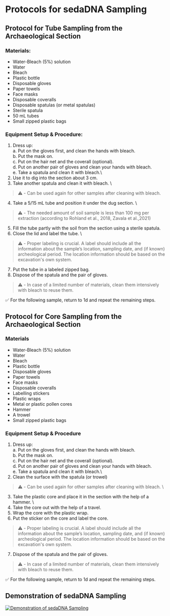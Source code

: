 


# Protocols for sedaDNA Sampling

## Protocol for Tube Sampling from the Archaeological Section

### Materials:
- Water-Bleach (5%) solution
- Water
- Bleach
- Plastic bottle
- Disposable gloves
- Paper towels
- Face masks
- Disposable coveralls
- Disposable spatulas (or metal spatulas)
- Sterile spatula
- 50 mL tubes
- Small zipped plastic bags

### Equipment Setup & Procedure:

1. Dress up: \
  a. Put on the gloves first, and clean the hands with bleach. \
  b. Put the mask on.\
  c. Put on the hair net and the coverall (optional).\
  d. Put on another pair of gloves and clean your hands with bleach.\
  e. Take a spatula and clean it with bleach.\
2. Use it to dig into the section about 3 cm.
3. Take another spatula and clean it with bleach. \
>  ⚠️ - Can be used again for other samples after cleaning with bleach.
4. Take a 5/15 mL tube and position it under the dug section. \
>  ⚠️ - The needed amount of soil sample is less than 100 mg per extraction (according to Rohland et al., 2018, Zavala et al.,2021)
5. Fill the tube partly with the soil from the section using a sterile spatula.
6. Close the lid and label the tube. \
>  ⚠️ - Proper labeling is crucial. A label should include all the information about the sample’s location, sampling date, and (if known) archeological period. The location information should be based on the excavation's own system.
7. Put the tube in a labeled zipped bag.
8. Dispose of the spatula and the pair of gloves.
>  ⚠️ - In case of a limited number of materials, clean them intensively with bleach to reuse them.


✅ For the following sample, return to 1d and repeat the remaining steps.

## Protocol for Core Sampling from the Archaeological Section

### Materials

- Water-Bleach (5%) solution
- Water
- Bleach
- Plastic bottle
- Disposable gloves
- Paper towels
- Face masks
- Disposable coveralls
- Labelling stickers
- Plastic wraps
- Metal or plastic pollen cores
- Hammer
- A trowel
- Small zipped plastic bags

### Equipment Setup & Procedure

1. Dress up: \
  a. Put on the gloves first, and clean the hands with bleach. \
  b. Put the mask on.\
  c. Put on the hair net and the coverall (optional).\
  d. Put on another pair of gloves and clean your hands with bleach.\
  e. Take a spatula and clean it with bleach.\
2. Clean the surface with the spatula (or trowel)
>  ⚠️ - Can be used again for other samples after cleaning with bleach. \
3. Take the plastic core and place it in the section with the help of a hammer. \
4. Take the core out with the help of a travel.
5. Wrap the core with the plastic wrap.
6. Put the sticker on the core and label the core.
>  ⚠️ - Proper labeling is crucial. A label should include all the information about the sample’s location, sampling date, and (if known) archeological period. The location information should be based on the excavation's own system.
7. Dispose of the spatula and the pair of gloves.
>  ⚠️ - In case of a limited number of materials, clean them intensively with bleach to reuse them.


✅ For the following sample, return to 1d and repeat the remaining steps.


## Demonstration of sedaDNA Sampling

[![Demonstration of sedaDNA Sampling ](https://img.youtube.com/vi/hxuLrLJvKHk/0.jpg)](https://www.youtube.com/watch?v=hxuLrLJvKHk)
